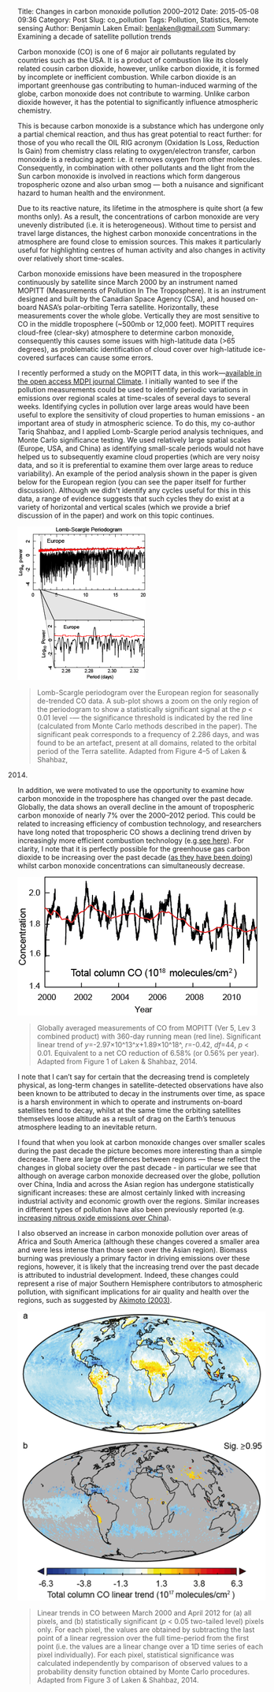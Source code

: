 Title: Changes in carbon monoxide pollution 2000–2012
Date: 2015-05-08 09:36
Category: Post
Slug: co_pollution
Tags: Pollution, Statistics, Remote sensing
Author: Benjamin Laken
Email: benlaken@gmail.com
Summary: Examining a decade of satellite pollution trends

Carbon monoxide (CO) is one of 6 major air pollutants regulated by
countries such as the USA. It is a product of combustion like its
closely related cousin carbon dioxide, however, unlike carbon dioxide,
it is formed by incomplete or inefficient combustion. While carbon
dioxide is an important greenhouse gas contributing to human-induced
warming of the globe, carbon monoxide does not contribute to warming.
Unlike carbon dioxide however, it has the potential to significantly
influence atmospheric chemistry.

This is because carbon monoxide is a substance which has undergone only
a partial chemical reaction, and thus has great potential to react
further: for those of you who recall the OIL RIG acronym (Oxidation Is
Loss, Reduction Is Gain) from chemistry class relating to
oxygen/electron transfer, carbon monoxide is a reducing agent: i.e. it
removes oxygen from other molecules. Consequently, in combination with
other pollutants and the light from the Sun carbon monoxide is involved
in reactions which form dangerous tropospheric ozone and also urban smog
— both a nuisance and significant hazard to human health and the
environment.

Due to its reactive nature, its lifetime in the atmosphere is quite
short (a few months only). As a result, the concentrations of carbon
monoxide are very unevenly distributed (i.e. it is heterogeneous).
Without time to persist and travel large distances, the highest carbon
monoxide concentrations in the atmosphere are found close to emission
sources. This makes it particularly useful for highlighting centres of
human activity and also changes in activity over relatively short
time-scales.

Carbon monoxide emissions have been measured in the troposphere
continuously by satellite since March 2000 by an instrument named MOPITT
(Measurements of Pollution In The Troposphere). It is an instrument
designed and built by the Canadian Space Agency (CSA), and housed
on-board NASA’s polar-orbiting Terra satellite. Horizontally, these
measurements cover the whole globe. Vertically they are most sensitive
to CO in the middle troposphere (~500mb or 12,000 feet). MOPITT
requires cloud-free (clear-sky) atmosphere to determine carbon monoxide,
consequently this causes some issues with high-latitude data (>65
degrees), as problematic identification of cloud cover over
high-latitude ice-covered surfaces can cause some errors.

I recently performed a study on the MOPITT data, in this work—[available
in the open access MDPI journal
Climate](http://www.mdpi.com/2225-1154/2/1/1). I initially wanted to see
if the pollution measurements could be used to identify periodic
variations in emissions over regional scales at time-scales of several
days to several weeks. Identifying cycles in pollution over large areas
would have been useful to explore the sensitivity of cloud properties to
human emissions - an important area of study in atmospheric science. To
do this, my co-author Tariq Shahbaz, and I applied Lomb-Scargle period
analysis techniques, and Monte Carlo significance testing. We used
relatively large spatial scales (Europe, USA, and China) as identifying
small-scale periods would not have helped us to subsequently examine
cloud properties (which are very noisy data, and so it is preferential
to examine them over large areas to reduce variability). An example of
the period analysis shown in the paper is given below for the European
region (you can see the paper itself for further discussion). Although
we didn't identify any cycles useful for this in this data, a range of
evidence suggests that such cycles they do exist at a variety of
horizontal and vertical scales (which we provide a brief discussion of
in the paper) and work on this topic continues.

![](images/Zoom_period.png)

>Lomb-Scargle periodogram over the European region for seasonally
de-trended CO data. A sub-plot shows a zoom on the only region of the
periodogram to show a statistically significant signal at the *p* <
0.01 level -— the significance threshold is indicated by the red line
(calculated from Monte Carlo methods described in the paper). The
significant peak corresponds to a frequency of 2.286 days, and was found
to be an artefact, present at all domains, related to the orbital period
of the Terra satellite. Adapted from Figure 4–5 of Laken & Shahbaz,
2014.

In addition, we were motivated to use the opportunity to examine how
carbon monoxide in the troposphere has changed over the past decade.
Globally, the data shows an overall decline in the amount of
tropospheric carbon monoxide of nearly 7% over the 2000–2012 period.
This could be related to increasing efficiency of combustion technology,
and researchers have long noted that tropospheric CO shows a declining
trend driven by increasingly more efficient combustion technology
(e.g.[see here](http://www.sciencemag.org/content/263/5153/1587.short)).
For clarity, I note that it is perfectly possible for the greenhouse gas
carbon dioxide to be increasing over the past decade ([as they have been
doing](http://keelingcurve.ucsd.edu)) whilst carbon monoxide
concentrations can simultaneously decrease.

![](images/Fig_global.png)

> Globally averaged measurements of CO from MOPITT (Ver 5, Lev 3 combined
product) with 360-day running mean (red line). Significant linear trend
of *y*=-2.97×10^13^*x*+1.89×10^18^, *r*=-0.42, *df*=44, *p* < 0.01.
Equivalent to a net CO reduction of 6.58% (or 0.56% per year). Adapted
from Figure 1 of Laken & Shahbaz, 2014.


I note that I can’t say for certain that the decreasing trend is
completely physical, as long-term changes in satellite-detected
observations have also been known to be attributed to decay in the
instruments over time, as space is a harsh environment in which to
operate and instruments on-board satellites tend to decay, whilst at the
same time the orbiting satellites themselves loose altitude as a result
of drag on the Earth’s tenuous atmosphere leading to an inevitable
return.

I found that when you look at carbon monoxide changes over smaller
scales during the past decade the picture becomes more interesting than
a simple decrease. There are large differences between regions — these
reflect the changes in global society over the past decade - in
particular we see that although on average carbon monoxide decreased
over the globe, pollution over China, India and across the Asian region
has undergone statistically significant increases: these are almost
certainly linked with increasing industrial activity and economic growth
over the regions. Similar increases in different types of pollution have
also been previously reported (e.g. [increasing nitrous oxide emissions
over
China](http://www.nature.com/nature/journal/v437/n7055/abs/nature04092.html)).

I also observed an increase in carbon monoxide pollution over areas of
Africa and South America (although these changes covered a smaller area
and were less intense than those seen over the Asian region). Biomass
burning was previously a primary factor in driving emissions over these
regions, however, it is likely that the increasing trend over the past
decade is attributed to industrial development. Indeed, these changes
could represent a rise of major Southern Hemisphere contributors to
atmospheric pollution, with significant implications for air quality and
health over the regions, such as suggested by [Akimoto
(2003)](http://www.sciencemag.org/content/302/5651/1716.short).

![](images/Spatial_fig.png)

> Linear trends in CO between March 2000 and April 2012 for (a) all
pixels, and (b) statistically significant (*p* < 0.05 two-tailed
level) pixels only. For each pixel, the values are obtained by
subtracting the last point of a linear regression over the full
time-period from the first point (i.e. the values are a linear change
over a 1D time series of each pixel individually). For each pixel,
statistical significance was calculated independently by comparison of
observed values to a probability density function obtained by Monte
Carlo procedures. Adapted from Figure 3 of Laken & Shahbaz, 2014.
